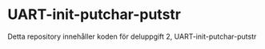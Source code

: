 # UART-init-putchar-putstr
Detta repository innehåller koden för deluppgift 2, UART-init-putchar-putstr
